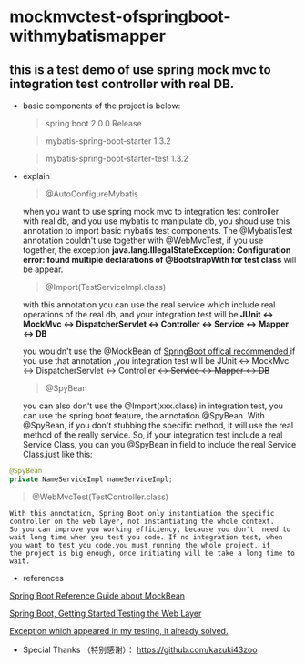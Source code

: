 # mockmvctest-ofspringboot-withmybatismapper

## this is a test demo of use spring mock mvc to integration test controller with real DB.

* basic components of the project is below:

    >spring boot 2.0.0 Release
    
    >mybatis-spring-boot-starter 1.3.2
    
    >mybatis-spring-boot-starter-test 1.3.2

* explain

   >@AutoConfigureMybatis
   
   when you want to use spring mock mvc to integration test controller with real db, and you use mybatis to manipulate db, you shoud use this annotation to import basic mybatis test components.
   The @MybatisTest annotation couldn't use together with @WebMvcTest, if you use together, the exception **java.lang.IllegalStateException: Configuration error: found multiple declarations of @BootstrapWith for test class** will be appear. 
   
   >@Import(TestServiceImpl.class)
   
   with this annotation you can use the real service which include real operations of the real db, and 
   your integration test will be **JUnit <-> MockMvc <-> DispatcherServlet <-> Controller <-> Service <-> Mapper <-> DB**
   
   you wouldn't use the @MockBean of [SpringBoot offical recommended ](https://spring.io/guides/gs/testing-web/) if you use that annotation ,you integration test will be JUnit <-> MockMvc <-> DispatcherServlet <-> Controller ~~<-> Service <-> Mapper <-> DB~~
   
   >@SpyBean
   
   you can also don't use the @Import(xxx.class) in integration test, you can use the spring boot feature, the annotation
   @SpyBean. With @SpyBean, if you don't stubbing the specific method, it will use the real method of the really service. So, if your integration
   test include a real Service Class, you can you @SpyBean in field to include the real Service Class.just like this:

```java
@SpyBean
private NameServiceImpl nameServiceImpl;
```
   
   
   >@WebMvcTest(TestController.class)
    
    With this annotation, Spring Boot only instantiation the specific controller on the web layer, not instantiating the whole context.
    So you can improve you working efficiency, because you don't  need to wait long time when you test you code. If no integration test, when you want to test you code,you must running the whole project, if 
    the project is big enough, once initiating will be take a long time to wait.  
   
* references

[Spring Boot Reference Guide about MockBean](https://docs.spring.io/spring-boot/docs/2.0.1.RELEASE/reference/htmlsingle/#boot-features-testing-spring-boot-applications-mocking-beans)

[Spring Boot, Getting Started Testing the Web Layer](https://spring.io/guides/gs/testing-web/)

[Exception which appeared in my testing, it already solved.](https://github.com/mybatis/spring-boot-starter/issues/227)


  
 * Special Thanks （特别感谢）：
  https://github.com/kazuki43zoo